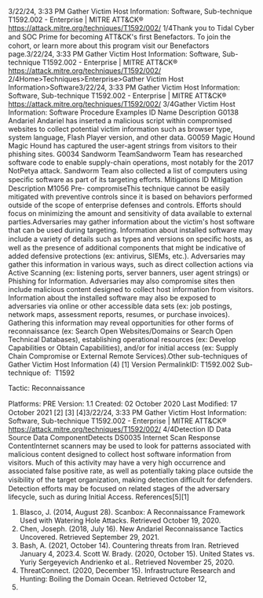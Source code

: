 3/22/24, 3:33 PM Gather Victim Host Information: Software, Sub-technique T1592.002 - Enterprise | MITRE ATT&CK®
https://attack.mitre.org/techniques/T1592/002/ 1/4Thank you to Tidal Cyber and SOC Prime for becoming ATT&CK's ﬁrst Benefactors. To join the cohort, or learn more about this program visit our
Benefactors page.3/22/24, 3:33 PM Gather Victim Host Information: Software, Sub-technique T1592.002 - Enterprise | MITRE ATT&CK®
https://attack.mitre.org/techniques/T1592/002/ 2/4Home>Techniques>Enterprise>Gather Victim Host Information>Software3/22/24, 3:33 PM Gather Victim Host Information: Software, Sub-technique T1592.002 - Enterprise | MITRE ATT&CK®
https://attack.mitre.org/techniques/T1592/002/ 3/4Gather Victim Host Information: Software
Procedure Examples
ID Name Description
G0138 Andariel Andariel has inserted a malicious script within compromised websites to collect potential victim information
such as browser type, system language, Flash Player version, and other data.
G0059 Magic Hound Magic Hound has captured the user-agent strings from visitors to their phishing sites.
G0034 Sandworm
TeamSandworm Team has researched software code to enable supply-chain operations, most notably for the 2017
NotPetya attack. Sandworm Team also collected a list of computers using speciﬁc software as part of its
targeting efforts.
Mitigations
ID Mitigation Description
M1056 Pre-
compromiseThis technique cannot be easily mitigated with preventive controls since it is based on behaviors performed
outside of the scope of enterprise defenses and controls. Efforts should focus on minimizing the amount
and sensitivity of data available to external parties.Adversaries may gather information about the victim's host software that can be used during targeting. Information about installed software
may include a variety of details such as types and versions on speciﬁc hosts, as well as the presence of additional components that might
be indicative of added defensive protections (ex: antivirus, SIEMs, etc.).
Adversaries may gather this information in various ways, such as direct collection actions via Active Scanning (ex: listening ports, server
banners, user agent strings) or Phishing for Information. Adversaries may also compromise sites then include malicious content designed to
collect host information from visitors. Information about the installed software may also be exposed to adversaries via online or other
accessible data sets (ex: job postings, network maps, assessment reports, resumes, or purchase invoices). Gathering this information may
reveal opportunities for other forms of reconnaissance (ex: Search Open Websites/Domains or Search Open Technical Databases),
establishing operational resources (ex: Develop Capabilities or Obtain Capabilities), and/or for initial access (ex: Supply Chain Compromise
or External Remote Services).Other sub-techniques of Gather Victim Host Information (4)
[1]
Version PermalinkID: T1592.002
Sub-technique of:  T1592

Tactic: Reconnaissance

Platforms: PRE
Version: 1.1
Created: 02 October 2020
Last Modiﬁed: 17 October 2021
[2]
[3]
[4]3/22/24, 3:33 PM Gather Victim Host Information: Software, Sub-technique T1592.002 - Enterprise | MITRE ATT&CK®
https://attack.mitre.org/techniques/T1592/002/ 4/4Detection
ID Data Source Data ComponentDetects
DS0035 Internet Scan Response
ContentInternet scanners may be used to look for patterns associated with malicious content
designed to collect host software information from visitors. Much of this activity may
have a very high occurrence and associated false positive rate, as well as potentially taking
place outside the visibility of the target organization, making detection diﬃcult for
defenders. Detection efforts may be focused on related stages of the adversary lifecycle,
such as during Initial Access.
References[5][1]
1. Blasco, J. (2014, August 28). Scanbox: A Reconnaissance
Framework Used with Watering Hole Attacks. Retrieved
October 19, 2020.
2. Chen, Joseph. (2018, July 16). New Andariel Reconnaissance
Tactics Uncovered. Retrieved September 29, 2021.
3. Bash, A. (2021, October 14). Countering threats from Iran.
Retrieved January 4, 2023.4. Scott W. Brady. (2020, October 15). United States vs. Yuriy
Sergeyevich Andrienko et al.. Retrieved November 25, 2020.
5. ThreatConnect. (2020, December 15). Infrastructure Research
and Hunting: Boiling the Domain Ocean. Retrieved October 12,
2021.